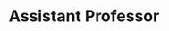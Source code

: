 ---
headshot: timalthoff.jpg
is_visiting: false
name: Tim Althoff
priority: 2
research_areas: null
site: http://www.timalthoff.com/
title: Assistant Professor
---